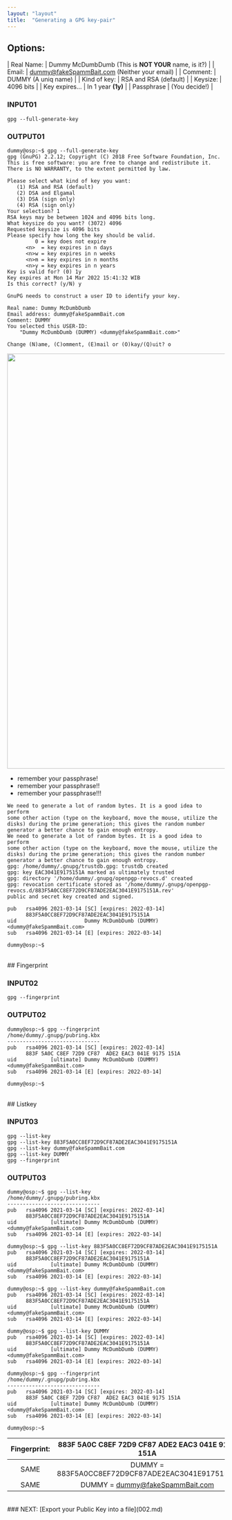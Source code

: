 ```yaml
---
layout: "layout"
title:  "Generating a GPG key-pair"
---
```


## Options:

| Real Name:     | Dummy McDumbDumb (This is **NOT YOUR** name, is it?) |
| Email:         | dummy@fakeSpammBait.com (Neither your email) |
| Comment:       | DUMMY (A uniq name) |
| Kind of key:   | RSA and RSA (default) |
| Keysize:       | 4096 bits |
| Key expires... | In 1 year **(1y)** |
| Passphrase     | (You decide!) |

### INPUT01

```
gpg --full-generate-key

```

### OUTPUT01

```
dummy@osp:~$ gpg --full-generate-key
gpg (GnuPG) 2.2.12; Copyright (C) 2018 Free Software Foundation, Inc.
This is free software: you are free to change and redistribute it.
There is NO WARRANTY, to the extent permitted by law.

Please select what kind of key you want:
   (1) RSA and RSA (default)
   (2) DSA and Elgamal
   (3) DSA (sign only)
   (4) RSA (sign only)
Your selection? 1
RSA keys may be between 1024 and 4096 bits long.
What keysize do you want? (3072) 4096
Requested keysize is 4096 bits
Please specify how long the key should be valid.
         0 = key does not expire
      <n>  = key expires in n days
      <n>w = key expires in n weeks
      <n>m = key expires in n months
      <n>y = key expires in n years
Key is valid for? (0) 1y
Key expires at Mon 14 Mar 2022 15:41:32 WIB
Is this correct? (y/N) y

GnuPG needs to construct a user ID to identify your key.

Real name: Dummy McDumbDumb
Email address: dummy@fakeSpammBait.com
Comment: DUMMY
You selected this USER-ID:
    "Dummy McDumbDumb (DUMMY) <dummy@fakeSpammBait.com>"

Change (N)ame, (C)omment, (E)mail or (O)kay/(Q)uit? o
```

<img src="{{ site.baseurl }}/assets/images/dummy-001.jpg"  width="960">

* remember your passphrase!
* remember your passphrase!!
* remember your passphrase!!!

```
We need to generate a lot of random bytes. It is a good idea to perform
some other action (type on the keyboard, move the mouse, utilize the
disks) during the prime generation; this gives the random number
generator a better chance to gain enough entropy.
We need to generate a lot of random bytes. It is a good idea to perform
some other action (type on the keyboard, move the mouse, utilize the
disks) during the prime generation; this gives the random number
generator a better chance to gain enough entropy.
gpg: /home/dummy/.gnupg/trustdb.gpg: trustdb created
gpg: key EAC3041E9175151A marked as ultimately trusted
gpg: directory '/home/dummy/.gnupg/openpgp-revocs.d' created
gpg: revocation certificate stored as '/home/dummy/.gnupg/openpgp-revocs.d/883F5A0CC8EF72D9CF87ADE2EAC3041E9175151A.rev'
public and secret key created and signed.

pub   rsa4096 2021-03-14 [SC] [expires: 2022-03-14]
      883F5A0CC8EF72D9CF87ADE2EAC3041E9175151A
uid                      Dummy McDumbDumb (DUMMY) <dummy@fakeSpammBait.com>
sub   rsa4096 2021-03-14 [E] [expires: 2022-03-14]

dummy@osp:~$

```

<br>
## Fingerprint

### INPUT02

```
gpg --fingerprint

```

### OUTPUT02

```
dummy@osp:~$ gpg --fingerprint 
/home/dummy/.gnupg/pubring.kbx
------------------------------
pub   rsa4096 2021-03-14 [SC] [expires: 2022-03-14]
      883F 5A0C C8EF 72D9 CF87  ADE2 EAC3 041E 9175 151A
uid           [ultimate] Dummy McDumbDumb (DUMMY) <dummy@fakeSpammBait.com>
sub   rsa4096 2021-03-14 [E] [expires: 2022-03-14]

dummy@osp:~$ 

```

<br>
## Listkey

### INPUT03

```
gpg --list-key
gpg --list-key 883F5A0CC8EF72D9CF87ADE2EAC3041E9175151A
gpg --list-key dummy@fakeSpammBait.com
gpg --list-key DUMMY
gpg --fingerprint

```

### OUTPUT03

```
dummy@osp:~$ gpg --list-key
/home/dummy/.gnupg/pubring.kbx
------------------------------
pub   rsa4096 2021-03-14 [SC] [expires: 2022-03-14]
      883F5A0CC8EF72D9CF87ADE2EAC3041E9175151A
uid           [ultimate] Dummy McDumbDumb (DUMMY) <dummy@fakeSpammBait.com>
sub   rsa4096 2021-03-14 [E] [expires: 2022-03-14]

dummy@osp:~$ gpg --list-key 883F5A0CC8EF72D9CF87ADE2EAC3041E9175151A
pub   rsa4096 2021-03-14 [SC] [expires: 2022-03-14]
      883F5A0CC8EF72D9CF87ADE2EAC3041E9175151A
uid           [ultimate] Dummy McDumbDumb (DUMMY) <dummy@fakeSpammBait.com>
sub   rsa4096 2021-03-14 [E] [expires: 2022-03-14]

dummy@osp:~$ gpg --list-key dummy@fakeSpammBait.com
pub   rsa4096 2021-03-14 [SC] [expires: 2022-03-14]
      883F5A0CC8EF72D9CF87ADE2EAC3041E9175151A
uid           [ultimate] Dummy McDumbDumb (DUMMY) <dummy@fakeSpammBait.com>
sub   rsa4096 2021-03-14 [E] [expires: 2022-03-14]

dummy@osp:~$ gpg --list-key DUMMY
pub   rsa4096 2021-03-14 [SC] [expires: 2022-03-14]
      883F5A0CC8EF72D9CF87ADE2EAC3041E9175151A
uid           [ultimate] Dummy McDumbDumb (DUMMY) <dummy@fakeSpammBait.com>
sub   rsa4096 2021-03-14 [E] [expires: 2022-03-14]

dummy@osp:~$ gpg --fingerprint 
/home/dummy/.gnupg/pubring.kbx
------------------------------
pub   rsa4096 2021-03-14 [SC] [expires: 2022-03-14]
      883F 5A0C C8EF 72D9 CF87  ADE2 EAC3 041E 9175 151A
uid           [ultimate] Dummy McDumbDumb (DUMMY) <dummy@fakeSpammBait.com>
sub   rsa4096 2021-03-14 [E] [expires: 2022-03-14]

dummy@osp:~$

```

| Fingerprint: | 883F 5A0C C8EF 72D9 CF87  ADE2 EAC3 041E 9175 151A |
| :---:        | :---: |
| SAME         | DUMMY = 883F5A0CC8EF72D9CF87ADE2EAC3041E9175151A   |
| SAME         | DUMMY = dummy@fakeSpammBait.com                    |

<br>
### NEXT: [Export your Public Key into a file](002.md)


